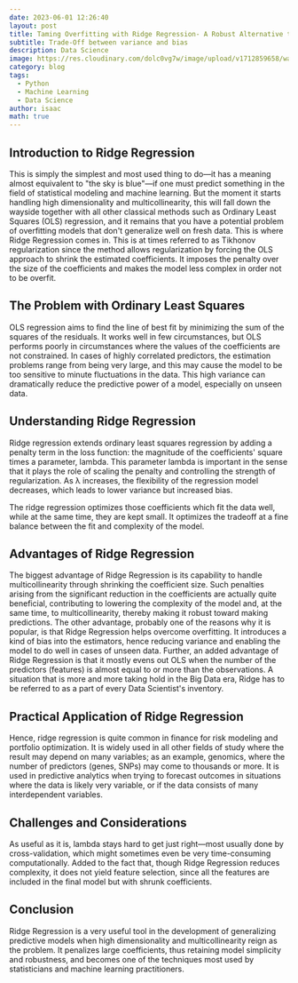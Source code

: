 ```yaml
---
date: 2023-06-01 12:26:40
layout: post
title: Taming Overfitting with Ridge Regression- A Robust Alternative to Ordinary Least Squares
subtitle: Trade-Off between variance and bias
description: Data Science
image: https://res.cloudinary.com/dolc0vg7w/image/upload/v1712859658/waffle/gncbrbprkorsx6namajl.webp
category: blog
tags:
  - Python
  - Machine Learning
  - Data Science
author: isaac
math: true
---
```


## Introduction to Ridge Regression
This is simply the simplest and most used thing to do—it has a meaning almost equivalent to "the sky is blue"—if one must predict something in the field of statistical modeling and machine learning. But the moment it starts handling high dimensionality and multicollinearity, this will fall down the wayside together with all other classical methods such as Ordinary Least Squares (OLS) regression, and it remains that you have a potential problem of overfitting models that don't generalize well on fresh data. This is where Ridge Regression comes in. This is at times referred to as Tikhonov regularization since the method allows regularization by forcing the OLS approach to shrink the estimated coefficients. It imposes the penalty over the size of the coefficients and makes the model less complex in order not to be overfit.

## The Problem with Ordinary Least Squares
OLS regression aims to find the line of best fit by minimizing the sum of the squares of the residuals. It works well in few circumstances, but OLS performs poorly in circumstances where the values of the coefficients are not constrained. In cases of highly correlated predictors, the estimation problems range from being very large, and this may cause the model to be too sensitive to minute fluctuations in the data.
This high variance can dramatically reduce the predictive power of a model, especially on unseen data.

## Understanding Ridge Regression
Ridge regression extends ordinary least squares regression by adding a penalty term in the loss function: the magnitude of the coefficients' square times a parameter, lambda. This parameter lambda is important in the sense that it plays the role of scaling the penalty and controlling the strength of regularization.
As λ increases, the flexibility of the regression model decreases, which leads to lower variance but increased bias.

The ridge regression optimizes those coefficients which fit the data well, while at the same time, they are kept small. It optimizes the tradeoff at a fine balance between the fit and complexity of the model.

## Advantages of Ridge Regression
The biggest advantage of Ridge Regression is its capability to handle multicollinearity through shrinking the coefficient size. Such penalties arising from the significant reduction in the coefficients are actually quite beneficial, contributing to lowering the complexity of the model and, at the same time, to multicollinearity, thereby making it robust toward making predictions.
The other advantage, probably one of the reasons why it is popular, is that Ridge Regression helps overcome overfitting. It introduces a kind of bias into the estimators, hence reducing variance and enabling the model to do well in cases of unseen data.
Further, an added advantage of Ridge Regression is that it mostly evens out OLS when the number of the predictors (features) is almost equal to or more than the observations. A situation that is more and more taking hold in the Big Data era, Ridge has to be referred to as a part of every Data Scientist's inventory.

## Practical Application of Ridge Regression
Hence, ridge regression is quite common in finance for risk modeling and portfolio optimization. It is widely used in all other fields of study where the result may depend on many variables; as an example, genomics, where the number of predictors (genes, SNPs) may come to thousands or more.
It is used in predictive analytics when trying to forecast outcomes in situations where the data is likely very variable, or if the data consists of many interdependent variables.

## Challenges and Considerations
As useful as it is, lambda stays hard to get just right—most usually done by cross-validation, which might sometimes even be very time-consuming computationally. Added to the fact that, though Ridge Regression reduces complexity, it does not yield feature selection, since all the features are included in the final model but with shrunk coefficients.

## Conclusion
Ridge Regression is a very useful tool in the development of generalizing predictive models when high dimensionality and multicollinearity reign as the problem. It penalizes large coefficients, thus retaining model simplicity and robustness, and becomes one of the techniques most used by statisticians and machine learning practitioners.






